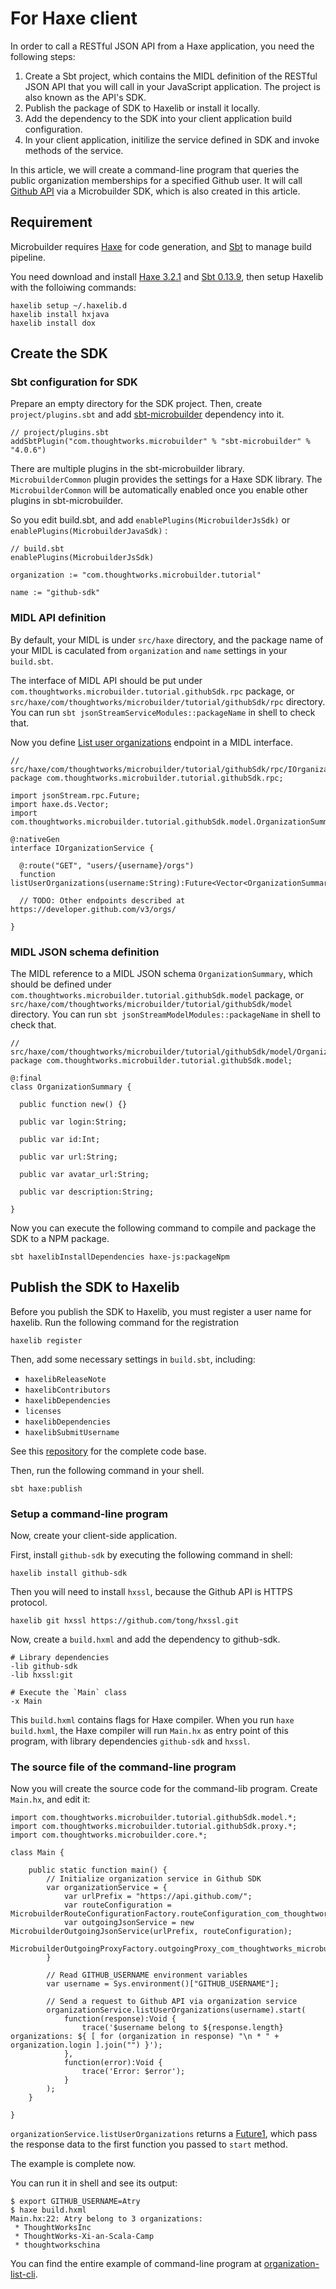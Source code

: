 # For Haxe client

In order to call a RESTful JSON API from a Haxe application,
you need the following steps:

1. Create a Sbt project, which contains the MIDL definition of the RESTful JSON API
   that you will call in your JavaScript application.
   The project is also known as the API's SDK.
2. Publish the package of SDK to Haxelib or install it locally.
3. Add the dependency to the SDK into your client application build configuration.
4. In your client application, initilize the service defined in SDK and invoke methods of the service.

In this article,
we will create a command-line program that queries the public organization memberships for a specified Github user.
It will call [Github API](https://developer.github.com/v3/) via a Microbuilder SDK,
which is also created in this article.

## Requirement

Microbuilder requires [Haxe](http://haxe.org/) for code generation,
and [Sbt](http://www.scala-sbt.org/) to manage build pipeline.

You need download and install [Haxe 3.2.1](http://haxe.org/download/) and
[Sbt 0.13.9](http://www.scala-sbt.org/download.html),
then setup Haxelib with the folloiwing commands:

    haxelib setup ~/.haxelib.d
    haxelib install hxjava
    haxelib install dox

## Create the SDK

### Sbt configuration for SDK

Prepare an empty directory for the SDK project.
Then, create `project/plugins.sbt`
and add [sbt-microbuilder](https://github.com/ThoughtWorksInc/sbt-microbuilder) dependency into it.

    // project/plugins.sbt
    addSbtPlugin("com.thoughtworks.microbuilder" % "sbt-microbuilder" % "4.0.6")

There are multiple plugins in the sbt-microbuilder library.
`MicrobuilderCommon` plugin provides the settings for a Haxe SDK library.
The `MicrobuilderCommon` will be automatically enabled once you enable other plugins in sbt-microbuilder.

So you edit build.sbt, and add `enablePlugins(MicrobuilderJsSdk)` or `enablePlugins(MicrobuilderJavaSdk)` :

    // build.sbt
    enablePlugins(MicrobuilderJsSdk)

    organization := "com.thoughtworks.microbuilder.tutorial"

    name := "github-sdk"

### MIDL API definition

By default, your MIDL is under `src/haxe` directory,
and the package name of your MIDL is caculated from `organization` and `name` settings in your `build.sbt`.

The interface of MIDL API should be put under `com.thoughtworks.microbuilder.tutorial.githubSdk.rpc` package,
or `src/haxe/com/thoughtworks/microbuilder/tutorial/githubSdk/rpc` directory.
You can run `sbt jsonStreamServiceModules::packageName` in shell to check that.

Now you define [List user organizations](https://developer.github.com/v3/orgs/#list-user-organizations)
endpoint in a MIDL interface.

    // src/haxe/com/thoughtworks/microbuilder/tutorial/githubSdk/rpc/IOrganizationService.hx
    package com.thoughtworks.microbuilder.tutorial.githubSdk.rpc;

    import jsonStream.rpc.Future;
    import haxe.ds.Vector;
    import com.thoughtworks.microbuilder.tutorial.githubSdk.model.OrganizationSummary;

    @:nativeGen
    interface IOrganizationService {

      @:route("GET", "users/{username}/orgs")
      function listUserOrganizations(username:String):Future<Vector<OrganizationSummary>>;

      // TODO: Other endpoints described at https://developer.github.com/v3/orgs/

    }

### MIDL JSON schema definition

The MIDL reference to a MIDL JSON schema `OrganizationSummary`,
which should be defined under `com.thoughtworks.microbuilder.tutorial.githubSdk.model` package,
or `src/haxe/com/thoughtworks/microbuilder/tutorial/githubSdk/model` directory.
You can run `sbt jsonStreamModelModules::packageName` in shell to check that.

    // src/haxe/com/thoughtworks/microbuilder/tutorial/githubSdk/model/OrganizationSummary.hx
    package com.thoughtworks.microbuilder.tutorial.githubSdk.model;

    @:final
    class OrganizationSummary {

      public function new() {}

      public var login:String;

      public var id:Int;

      public var url:String;

      public var avatar_url:String;

      public var description:String;

    }

Now you can execute the following command to compile and package the SDK to a NPM package.

    sbt haxelibInstallDependencies haxe-js:packageNpm

## Publish the SDK to Haxelib

Before you publish the SDK to Haxelib,
you must register a user name for haxelib.
Run the following command for the registration

    haxelib register

Then, add some necessary settings in `build.sbt`, including:

* `haxelibReleaseNote`
* `haxelibContributors`
* `haxelibDependencies`
* `licenses`
* `haxelibDependencies`
* `haxelibSubmitUsername`

See this [repository](https://github.com/ThoughtWorksInc/github-sdk/tree/v1.0.10) for the complete code base.

Then, run the following command in your shell.

    sbt haxe:publish

### Setup a command-line program

Now, create your client-side application.

First, install `github-sdk` by executing the following command in shell:

    haxelib install github-sdk

Then you will need to install `hxssl`, because the Github API is HTTPS protocol.

    haxelib git hxssl https://github.com/tong/hxssl.git

Now, create a `build.hxml` and add the dependency to github-sdk.

    # Library dependencies
    -lib github-sdk
    -lib hxssl:git

    # Execute the `Main` class
    -x Main

This `build.hxml` contains flags for Haxe compiler.
When you run `haxe build.hxml`,
the Haxe compiler will run `Main.hx` as entry point of this program,
with library dependencies `github-sdk` and `hxssl`.

### The source file of the command-line program

Now you will create the source code for the command-lib program.
Create `Main.hx`, and edit it:

    import com.thoughtworks.microbuilder.tutorial.githubSdk.model.*;
    import com.thoughtworks.microbuilder.tutorial.githubSdk.proxy.*;
    import com.thoughtworks.microbuilder.core.*;

    class Main {

    	public static function main() {
    		// Initialize organization service in Github SDK
    		var organizationService = {
    			var urlPrefix = "https://api.github.com/";
    			var routeConfiguration = MicrobuilderRouteConfigurationFactory.routeConfiguration_com_thoughtworks_microbuilder_tutorial_githubSdk_rpc_IOrganizationService();
    			var outgoingJsonService = new MicrobuilderOutgoingJsonService(urlPrefix, routeConfiguration);
    			MicrobuilderOutgoingProxyFactory.outgoingProxy_com_thoughtworks_microbuilder_tutorial_githubSdk_rpc_IOrganizationService(outgoingJsonService);
    		}

    		// Read GITHUB_USERNAME environment variables
    		var username = Sys.environment()["GITHUB_USERNAME"];

    		// Send a request to Github API via organization service
    		organizationService.listUserOrganizations(username).start(
    			function(response):Void {
    				trace('$username belong to ${response.length} organizations: ${ [ for (organization in response) "\n * " + organization.login ].join("") }');
    			},
    			function(error):Void {
    				trace('Error: $error');
    			}
    		);
    	}

    }

`organizationService.listUserOrganizations` returns a [Future1](https://oss.sonatype.org/service/local/repositories/snapshots/archive/com/thoughtworks/microbuilder/json-stream-core/3.0.3-SNAPSHOT/json-stream-core-3.0.3-SNAPSHOT-javadoc.jar/!/jsonStream/rpc/Future1.html),
which pass the response data to the first function you passed to `start` method.

The example is complete now.

You can run it in shell and see its output:

    $ export GITHUB_USERNAME=Atry
    $ haxe build.hxml
    Main.hx:22: Atry belong to 3 organizations:
     * ThoughtWorksInc
     * ThoughtWorks-Xi-an-Scala-Camp
     * thoughtworkschina

You can find the entire example of command-line program at [organization-list-cli](https://github.com/ThoughtWorksInc/organization-list-cli).
